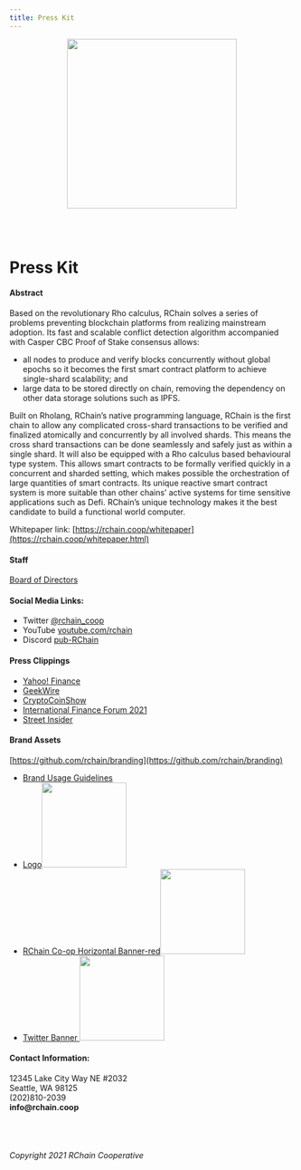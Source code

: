 ```yaml
---
title: Press Kit
---
```


<!-- Centered logo -->
<p align="center">
  <img src="https://rchain.coop/assets/logo_red.png" width="300">
</p>

<!-- horizontal spacing-->
<br />
<br />

<!-- Heading 2-->
# Press Kit

#### Abstract
Based on the revolutionary Rho calculus, RChain solves a series of problems preventing blockchain platforms from realizing mainstream adoption. 
Its fast and scalable conflict detection algorithm accompanied with Casper CBC Proof of Stake consensus allows:

- all nodes to produce and verify blocks concurrently without global epochs so it becomes the first smart contract platform to achieve single-shard scalability; and
- large data to be stored directly on chain, removing the dependency on other data storage solutions such as IPFS.

Built on Rholang, RChain’s native programming language, RChain is the first chain to allow any complicated cross-shard transactions to be verified and finalized atomically and concurrently by all involved shards. This means the cross shard transactions can be done seamlessly and safely just as within a single shard. It will also be equipped with a Rho calculus based behavioural type system.
This allows smart contracts to be formally verified quickly in a concurrent and sharded setting, which makes possible the orchestration of large quantities of smart contracts. Its unique reactive smart contract system is more suitable than other chains’ active systems for time sensitive applications such as Defi. RChain’s unique technology makes it the best candidate to build a functional world computer.

Whitepaper link: [https://rchain.coop/whitepaper](https://rchain.coop/whitepaper.html)

#### Staff
[Board of Directors](https://rchain.coop/team.html)

#### Social Media Links:
- Twitter [@rchain_coop](https://twitter.com/rchain_coop)
- YouTube [youtube.com/rchain](https://youtube.com/rchain)
- Discord [pub-RChain](https://discord.gg/NWkQnfH)

#### Press Clippings
- [Yahoo! Finance](https://finance.yahoo.com/news/rchain-reshapes-blockchain-mass-adoption-023000343.html)
- [GeekWire](https://www.geekwire.com/2017/seattle-based-rchain-takes-bitcoin-ethereum-new-blockchain-tech/)
- [CryptoCoinShow](https://www.youtube.com/watch?v=7PN8RBm7_hI)
- [International Finance Forum 2021](https://www.youtube.com/watch?v=L53THjjXU-c)
- [Street Insider](https://www.streetinsider.com/dr/news.php?id=18497792)

#### Brand Assets
[https://github.com/rchain/branding](https://github.com/rchain/branding)
- [Brand Usage Guidelines](https://github.com/rchain/branding/blob/main/RChain_BrandGuidelines_INTERACTIVE.pdf)
- [Logo](https://github.com/rchain/branding/blob/main/RChain_Icon_Red_512px.png)<img src="https://rchain.coop/assets/platform/RChainHero1991.png" height="150">
- [RChain Co-op Horizontal Banner-red](https://github.com/rchain/branding/blob/main/RChain_Coop-Horiz-red-864x288px.png)<img src="https://rchain.coop/assets/logo_red.png" height="150">
- [Twitter Banner ](https://github.com/rchain/branding/blob/main/Twitter/RChain_Twitter_Header-v1-1500x500px.jpg)<img src="https://rchain.coop/assets/RChain_Twitter_Header-v1-1500x500px.png" height="150">

#### Contact Information:
12345 Lake City Way NE #2032 \
Seattle, WA 98125 \
(202)810-2039 \
__info@rchain.coop__

<br />
<br />

###### Copyright 2021 RChain Cooperative 
